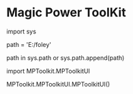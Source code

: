 Magic Power ToolKit
=

import sys

path = 'E:/foley'

path in sys.path or sys.path.append(path)



import MPToolkit.MPToolkitUI

MPToolkit.MPToolkitUI.MPToolkitUI()
